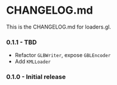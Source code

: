 # CHANGELOG.md

This is the CHANGELOG.md for loaders.gl.

### 0.1.1 - TBD

- Refactor `GLBWriter`, expose `GBLEncoder`
- Add `KMLLoader`

### 0.1.0 - Initial release